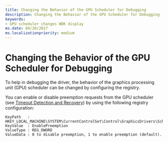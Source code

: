 ```yaml
---
title: Changing the Behavior of the GPU Scheduler for Debugging
description: Changing the Behavior of the GPU Scheduler for Debugging
keywords:
- GPU scheduler changes WDK display
ms.date: 04/20/2017
ms.localizationpriority: medium
---
```


# Changing the Behavior of the GPU Scheduler for Debugging


To help in debugging the driver, the behavior of the graphics processing unit (GPU) scheduler can be changed by configuring the registry.

You can enable or disable preemption requests from the GPU scheduler (see [Timeout Detection and Recovery](timeout-detection-and-recovery.md)) by using the following registry configuration:

```registry
KeyPath   : HKEY_LOCAL_MACHINE\SYSTEM\CurrentControlSet\Control\GraphicsDrivers\Scheduler
KeyValue  : EnablePreemption
ValueType : REG_DWORD
ValueData : 0 to disable preemption, 1 to enable preemption (default).
```

 

 





